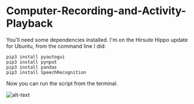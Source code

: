# Computer-Recording-and-Activity-Playback
You'll need some dependencies installed. I'm on the Hirsute Hippo update for Ubuntu, from the command line I did:

```
pip3 install pyautogui
pip3 install pynput
pip3 install pandas
pip3 install SpeechRecognition
```
Now you can run the script from the terminal.

![alt-text](https://github.com/kelmensonj/Computer-Recording-and-Activity-Playback/blob/main/monkeyGig.gif)

